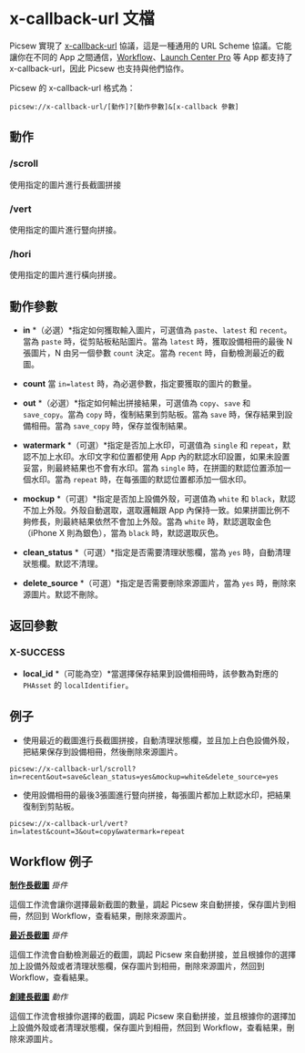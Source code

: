 # x-callback-url 文檔

Picsew 實現了 [x-callback-url](http://x-callback-url.com/) 協議，這是一種通用的 URL Scheme 協議。它能讓你在不同的 App 之間通信，[Workflow](https://workflow.is/)、[Launch Center Pro](https://contrast.co/launch-center-pro/) 等 App 都支持了 x-callback-url，因此 Picsew 也支持與他們協作。

Picsew 的 x-callback-url 格式為：

```
picsew://x-callback-url/[動作]?[動作參數]&[x-callback 參數]
```

## 動作

### /scroll

使用指定的圖片進行長截圖拼接

### /vert

使用指定的圖片進行豎向拼接。

### /hori

使用指定的圖片進行橫向拼接。

## 動作參數

- **in** *（必選）*指定如何獲取輸入圖片，可選值為 `paste`、`latest` 和 `recent`。當為 `paste` 時，從剪貼板粘貼圖片。當為 `latest` 時，獲取設備相冊的最後 N 張圖片，N 由另一個參數 `count` 決定。當為 `recent` 時，自動檢測最近的截圖。

- **count** 當 `in=latest` 時，為必選參數，指定要獲取的圖片的數量。
    
- **out** *（必選）*指定如何輸出拼接結果，可選值為 `copy`、`save` 和 `save_copy`。當為 `copy` 時，復制結果到剪貼板。當為 `save` 時，保存結果到設備相冊。當為 `save_copy` 時，保存並復制結果。

- **watermark** *（可選）*指定是否加上水印，可選值為 `single` 和 `repeat`，默認不加上水印。水印文字和位置都使用 App 內的默認水印設置，如果未設置妥當，則最終結果也不會有水印。當為 `single` 時，在拼圖的默認位置添加一個水印。當為 `repeat` 時，在每張圖的默認位置都添加一個水印。

- **mockup** *（可選）*指定是否加上設備外殼，可選值為 `white` 和 `black`，默認不加上外殼。外殼自動選取，選取邏輯跟 App 內保持一致。如果拼圖比例不夠修長，則最終結果依然不會加上外殼。當為 `white` 時，默認選取金色（iPhone X 則為銀色），當為 `black` 時，默認選取灰色。

- **clean_status** *（可選）*指定是否需要清理狀態欄，當為 `yes` 時，自動清理狀態欄。默認不清理。

- **delete_source** *（可選）*指定是否需要刪除來源圖片，當為 `yes` 時，刪除來源圖片。默認不刪除。


## 返回參數

### X-SUCCESS

- **local_id** *（可能為空）*當選擇保存結果到設備相冊時，該參數為對應的 `PHAsset` 的 `localIdentifier`。


## 例子

- 使用最近的截圖進行長截圖拼接，自動清理狀態欄，並且加上白色設備外殼，把結果保存到設備相冊，然後刪除來源圖片。

```
picsew://x-callback-url/scroll?in=recent&out=save&clean_status=yes&mockup=white&delete_source=yes
```

- 使用設備相冊的最後3張圖進行豎向拼接，每張圖片都加上默認水印，把結果復制到剪貼板。

```
picsew://x-callback-url/vert?in=latest&count=3&out=copy&watermark=repeat
```

## Workflow 例子

**[制作長截圖](https://workflow.is/workflows/e9b64bc79d854bb0a9f9531d6cab5bdd)** *掛件*

這個工作流會讓你選擇最新截圖的數量，調起 Picsew 來自動拼接，保存圖片到相冊，然回到 Workflow，查看結果，刪除來源圖片。

**[最近長截圖](https://workflow.is/workflows/b3084df208c34b74877471bddad84576)** *掛件*

這個工作流會自動檢測最近的截圖，調起 Picsew 來自動拼接，並且根據你的選擇加上設備外殼或者清理狀態欄，保存圖片到相冊，刪除來源圖片，然回到 Workflow，查看結果。

**[創建長截圖](https://workflow.is/workflows/a9c746a2306e400c914d274b5d0998bd)** *動作*

這個工作流會根據你選擇的截圖，調起 Picsew 來自動拼接，並且根據你的選擇加上設備外殼或者清理狀態欄，保存圖片到相冊，然回到 Workflow，查看結果，刪除來源圖片。
